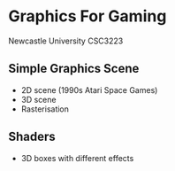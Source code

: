 # Graphics For Gaming
Newcastle University CSC3223

## Simple Graphics Scene
- 2D scene (1990s Atari Space Games)
- 3D scene 
- Rasterisation

## Shaders
- 3D boxes with different effects
